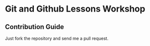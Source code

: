 # Git and Github Lessons Workshop

## Contribution Guide

Just fork the repository and send me a pull request.
